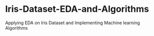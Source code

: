 # Iris-Dataset-EDA-and-Algorithms
Applying EDA on Iris Dataset and Implementing Machine learning Algorithms
